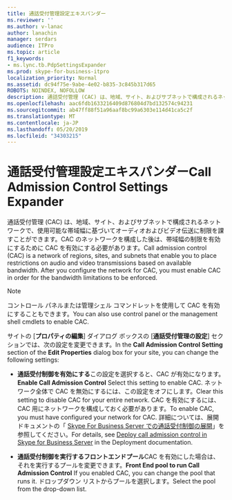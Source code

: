 ```yaml
---
title: 通話受付管理設定エキスパンダー
ms.reviewer: ''
ms.author: v-lanac
author: lanachin
manager: serdars
audience: ITPro
ms.topic: article
f1_keywords:
- ms.lync.tb.PdpSettingsExpander
ms.prod: skype-for-business-itpro
localization_priority: Normal
ms.assetid: dc94f75e-9abe-4e02-b835-3c845b317d65
ROBOTS: NOINDEX, NOFOLLOW
description: 通話受付管理 (CAC) は、地域、サイト、およびサブネットで構成されるネットワークで、使用可能な帯域幅に基づいてオーディオおよびビデオ伝送に制限を課すことができます。CAC のネットワークを構成した後は、帯域幅の制限を有効にするために CAC を有効にする必要があります。
ms.openlocfilehash: aac6fdb1633216409d876804d7bd132574c94231
ms.sourcegitcommit: ab47ff88f51a96aaf8bc99a6303e114d41ca5c2f
ms.translationtype: MT
ms.contentlocale: ja-JP
ms.lasthandoff: 05/20/2019
ms.locfileid: "34303215"
---
```

# <a name="call-admission-control-settings-expander"></a><span data-ttu-id="3cbeb-104">通話受付管理設定エキスパンダー</span><span class="sxs-lookup"><span data-stu-id="3cbeb-104">Call Admission Control Settings Expander</span></span>
 
<span data-ttu-id="3cbeb-p102">通話受付管理 (CAC) は、地域、サイト、およびサブネットで構成されるネットワークで、使用可能な帯域幅に基づいてオーディオおよびビデオ伝送に制限を課すことができます。CAC のネットワークを構成した後は、帯域幅の制限を有効にするために CAC を有効にする必要があります。</span><span class="sxs-lookup"><span data-stu-id="3cbeb-p102">Call admission control (CAC) is a network of regions, sites, and subnets that enable you to place restrictions on audio and video transmissions based on available bandwidth. After you configure the network for CAC, you must enable CAC in order for the bandwidth limitations to be enforced.</span></span> 
  
> [!NOTE]
> <span data-ttu-id="3cbeb-107">コントロール パネルまたは管理シェル コマンドレットを使用して CAC を有効にすることもできます。</span><span class="sxs-lookup"><span data-stu-id="3cbeb-107">You can also use control panel or the management shell cmdlets to enable CAC.</span></span> 
  
<span data-ttu-id="3cbeb-108">サイトの [**プロパティの編集**] ダイアログ ボックスの [**通話受付管理の設定**] セクションでは、次の設定を変更できます。</span><span class="sxs-lookup"><span data-stu-id="3cbeb-108">In the **Call Admission Control Setting** section of the **Edit Properties** dialog box for your site, you can change the following settings:</span></span>
  
- <span data-ttu-id="3cbeb-109">**通話受付制御を有効にする**この設定を選択すると、CAC が有効になります。</span><span class="sxs-lookup"><span data-stu-id="3cbeb-109">**Enable Call Admission Control** Select this setting to enable CAC.</span></span> <span data-ttu-id="3cbeb-110">ネットワーク全体で CAC を無効にするには、この設定をオフにします。</span><span class="sxs-lookup"><span data-stu-id="3cbeb-110">Clear this setting to disable CAC for your entire network.</span></span> <span data-ttu-id="3cbeb-111">CAC を有効にするには、CAC 用にネットワークを構成しておく必要があります。</span><span class="sxs-lookup"><span data-stu-id="3cbeb-111">To enable CAC, you must have configured your network for CAC.</span></span> <span data-ttu-id="3cbeb-112">詳細については、展開ドキュメントの「 [Skype For Business Server での通話受付制御の展開](../../../deploy/deploy-enterprise-voice/deploy-call-admission-control.md)」を参照してください。</span><span class="sxs-lookup"><span data-stu-id="3cbeb-112">For details, see [Deploy call admission control in Skype for Business Server](../../../deploy/deploy-enterprise-voice/deploy-call-admission-control.md) in the Deployment documentation.</span></span>
    
- <span data-ttu-id="3cbeb-113">**通話受付制御を実行するフロントエンドプール**CAC を有効にした場合は、それを実行するプールを変更できます。</span><span class="sxs-lookup"><span data-stu-id="3cbeb-113">**Front End pool to run Call Admission Control** If you enabled CAC, you can change the pool that runs it.</span></span> <span data-ttu-id="3cbeb-114">ドロップダウン リストからプールを選択します。</span><span class="sxs-lookup"><span data-stu-id="3cbeb-114">Select the pool from the drop-down list.</span></span>
    

